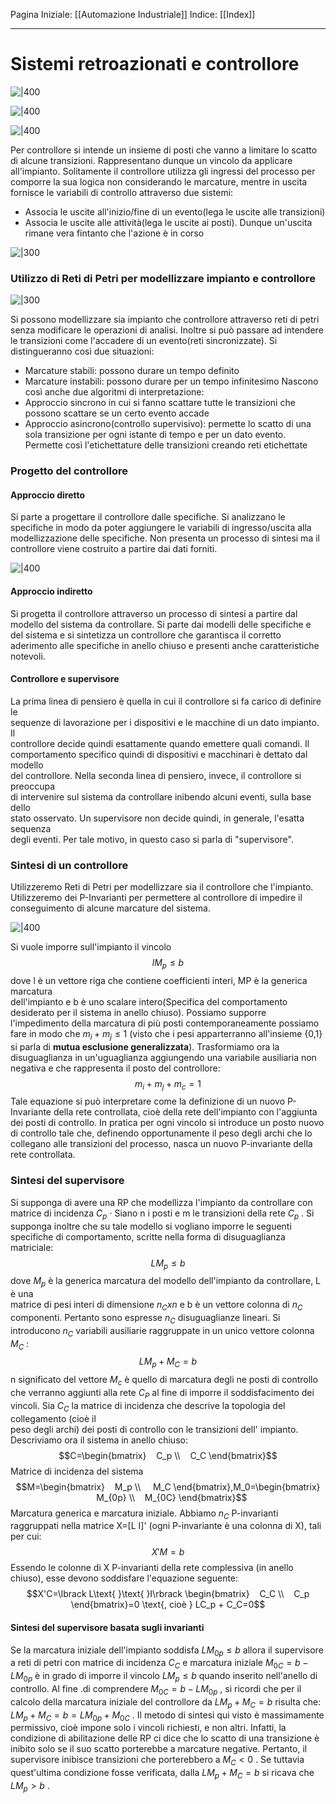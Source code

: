Pagina Iniziale: [[Automazione Industriale]]
Indice: [[Index]]

---
# Sistemi retroazionati e controllore

![|400](https://i.imgur.com/m6h09jl.png)

![|400](https://i.imgur.com/s0O7wqq.png)

![|400](https://i.imgur.com/UiZ7AV9.png)

Per controllore si intende un insieme di posti che vanno a limitare lo scatto di alcune transizioni. Rappresentano dunque un vincolo da applicare all'impianto. Solitamente il controllore utilizza gli ingressi del processo per comporre la sua logica non considerando le marcature, mentre in uscita fornisce le variabili di controllo attraverso due sistemi:
- Associa le uscite all'inizio/fine di un evento(lega le uscite alle transizioni)
- Associa le uscite alle attività(lega le uscite ai posti). Dunque un'uscita rimane vera fintanto che l'azione è in corso

![|300](https://i.imgur.com/lPhB37K.png)

### Utilizzo di Reti di Petri per modellizzare impianto e controllore

![|300](https://i.imgur.com/y6THJED.png)

Si possono modellizzare sia impianto che controllore attraverso reti di petri senza modificare le operazioni di analisi.
Inoltre si può passare ad intendere le transizioni come l'accadere di un evento(reti sincronizzate). Si distingueranno così due situazioni:
- Marcature stabili: possono durare un tempo definito
- Marcature instabili: possono durare per un tempo infinitesimo
Nascono così anche due algoritmi di interpretazione:
- Approccio sincrono in cui si fanno scattare tutte le transizioni che possono scattare se un certo evento accade
- Approccio asincrono(controllo supervisivo): permette lo scatto di una sola transizione per ogni istante di tempo e per un dato evento. Permette così l'etichettature delle transizioni creando reti etichettate
### Progetto del controllore
#### Approccio diretto
Si parte a progettare il controllore dalle specifiche. Si analizzano le specifiche in modo da poter aggiungere le variabili di ingresso/uscita alla modellizzazione delle specifiche. Non presenta un processo di sintesi ma il controllore viene costruito a partire dai dati forniti. 

![|400](https://i.imgur.com/VV4PLrQ.png)

#### Approccio indiretto
Si progetta il controllore attraverso un processo di sintesi a partire dal modello del sistema da controllare. Si parte dai modelli delle specifiche e del sistema e si sintetizza un controllore che garantisca il corretto aderimento alle specifiche in anello chiuso e presenti anche caratteristiche notevoli.

#### Controllore e supervisore
La prima linea di pensiero è quella in cui il controllore si fa carico di definire le  
sequenze di lavorazione per i dispositivi e le macchine di un dato impianto. Il  
controllore decide quindi esattamente quando emettere quali comandi. Il  
comportamento specifico quindi di dispositivi e macchinari è dettato dal modello  
del controllore. 
Nella seconda linea di pensiero, invece, il controllore si preoccupa  
di intervenire sul sistema da controllare inibendo alcuni eventi, sulla base dello  
stato osservato. Un supervisore non decide quindi, in generale, l'esatta sequenza  
degli eventi. Per tale motivo, in questo caso si parla di "supervisore".
### Sintesi di un controllore
Utilizzeremo Reti di Petri per modellizzare sia il controllore che l'impianto. Utilizzeremo dei P-Invarianti per permettere al controllore di impedire il conseguimento di alcune marcature del sistema.

![|400](https://i.imgur.com/m4cDHSP.png)

Si vuole imporre sull'impianto il vincolo $$lM_p\le b$$ dove l è un vettore riga che contiene coefficienti interi, MP è la generica marcatura  
dell'impianto e b è uno scalare intero(Specifica del comportamento desiderato per il sistema in anello chiuso).
Possiamo supporre l'impedimento della marcatura di più posti contemporaneamente possiamo fare in modo che  $m_i+m_j\le 1$ (visto che i pesi apparterranno all'insieme {0,1} si parla di **mutua esclusione generalizzata**). Trasformiamo ora la disuguaglianza in un'uguaglianza aggiungendo una variabile ausiliaria non negativa e che rappresenta il posto del controllore: $$m_i+m_j+m_c=1$$
Tale equazione si può interpretare come la definizione di un nuovo P-Invariante della rete controllata, cioè della rete dell'impianto con l'aggiunta dei  posti di controllo. In pratica per ogni vincolo si introduce un posto nuovo  di controllo tale che, definendo opportunamente il peso degli archi che lo  collegano alle transizioni del processo, nasca un nuovo P-invariante della rete controllata.
### Sintesi del supervisore
Si supponga di avere una RP che modellizza l'impianto da controllare con matrice di incidenza $C_p$ · Siano n i posti e m le transizioni della rete  $C_p$ . Si supponga inoltre che su tale modello si vogliano imporre le seguenti specifiche di comportamento, scritte nella forma di disuguaglianza matriciale:
$$LM_p\le b$$
dove  $M_p$  è la generica marcatura del modello dell'impianto da controllare, L è una  
matrice di pesi interi di dimensione  $n_C x n$  e b è un vettore colonna di $n_C$   
componenti. Pertanto sono espresse  $n_C$  disuguaglianze lineari.
Si introducono $n_C$  variabili ausiliarie raggruppate in un unico vettore colonna  $M_C$ :
$$LM_p+M_C=b$$
n significato del vettore  $M_c$  è quello di marcatura degli ne posti di controllo che verranno aggiunti alla rete  $C_P$  al fine di imporre il soddisfacimento dei vincoli.
Sia  $C_C$  la matrice di incidenza che descrive la topologia del collegamento (cioè il  
peso degli archi) dei posti di controllo con le transizioni dell' impianto.
Descriviamo ora il sistema in anello chiuso:
$$C=\begin{bmatrix}  
   C_p \\  
   C_C  
\end{bmatrix}$$
Matrice di incidenza del sistema
$$M=\begin{bmatrix}  
   M_p \\  
    M_C  
\end{bmatrix},M_0=\begin{bmatrix}  
   M_{0p} \\  
   M_{0C}  
\end{bmatrix}$$
Marcatura generica e marcatura iniziale.
Abbiamo  $n_C$  P-invarianti raggruppati nella matrice X=[L I]' (ogni P-invariante è una colonna di X), tali per cui:
$$X'M=b$$
Essendo le colonne di X P-invarianti della rete complessiva (in anello chiuso), esse devono soddisfare l'equazione seguente:
$$X'C=\lbrack L\text{ }\text{ }I\rbrack \begin{bmatrix}  
   C_C \\  
   C_p  
\end{bmatrix}=0 \text{, cioè } LC_p + C_C=0$$
#### Sintesi del supervisore basata sugli invarianti
Se la marcatura iniziale dell'impianto soddisfa  $LM_{0p}\le b$   allora il supervisore a reti di petri con matrice di incidenza  $C_C$  e marcatura iniziale  $M_{0C}=b - LM_{0p}$  è in grado di imporre il vincolo $LM_p \le b$  quando inserito nell'anello di controllo.
Al fine .di comprendere $M_{0C}=b - LM_{0p}$ , si ricordi che per il calcolo della marcatura iniziale
del controllore da  $LM_p+M_C=b$  risulta che:  $LM_p + M_C= b =LM_{0p}+ M_{0C}$  .
Il metodo di sintesi qui visto è massimamente permissivo, cioè impone solo i vincoli richiesti, e non altri. Infatti, la condizione di abilitazione delle RP ci dice che lo scatto di una transizione è inibito solo se il suo scatto porterebbe a marcature negative. Pertanto, il supervisore inibisce transizioni che porterebbero a  $M_C < 0$ . Se tuttavia quest'ultima condizione fosse verificata, dalla  $LM_p +M_C= b$  si ricava che $LM_p>b$  .